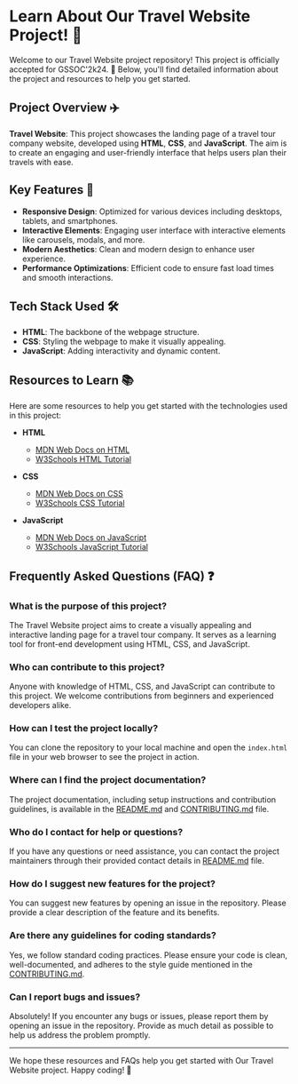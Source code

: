 # Learn About Our Travel Website Project! 🌈

Welcome to our Travel Website project repository! This project is officially accepted for GSSOC'2k24. 🌟 Below, you'll find detailed information about the project and resources to help you get started.

## Project Overview ✈️

**Travel Website**: This project showcases the landing page of a travel tour company website, developed using **HTML**, **CSS**, and **JavaScript**. The aim is to create an engaging and user-friendly interface that helps users plan their travels with ease.

## Key Features 🌟

- **Responsive Design**: Optimized for various devices including desktops, tablets, and smartphones.
- **Interactive Elements**: Engaging user interface with interactive elements like carousels, modals, and more.
- **Modern Aesthetics**: Clean and modern design to enhance user experience.
- **Performance Optimizations**: Efficient code to ensure fast load times and smooth interactions.

## Tech Stack Used 🛠️

- **HTML**: The backbone of the webpage structure.
- **CSS**: Styling the webpage to make it visually appealing.
- **JavaScript**: Adding interactivity and dynamic content.

## Resources to Learn 📚

Here are some resources to help you get started with the technologies used in this project:

- **HTML**
  - [MDN Web Docs on HTML](https://developer.mozilla.org/en-US/docs/Web/HTML)
  - [W3Schools HTML Tutorial](https://www.w3schools.com/html/)

- **CSS**
  - [MDN Web Docs on CSS](https://developer.mozilla.org/en-US/docs/Web/CSS)
  - [W3Schools CSS Tutorial](https://www.w3schools.com/css/)

- **JavaScript**
  - [MDN Web Docs on JavaScript](https://developer.mozilla.org/en-US/docs/Web/JavaScript)
  - [W3Schools JavaScript Tutorial](https://www.w3schools.com/js/)

## Frequently Asked Questions (FAQ) ❓

### What is the purpose of this project?
The Travel Website project aims to create a visually appealing and interactive landing page for a travel tour company. It serves as a learning tool for front-end development using HTML, CSS, and JavaScript.

### Who can contribute to this project?
Anyone with knowledge of HTML, CSS, and JavaScript can contribute to this project. We welcome contributions from beginners and experienced developers alike.

### How can I test the project locally?
You can clone the repository to your local machine and open the `index.html` file in your web browser to see the project in action.

### Where can I find the project documentation?
The project documentation, including setup instructions and contribution guidelines, is available in the [README.md](./README.md) and [CONTRIBUTING.md](./CONTRIBUTING.md) file.

### Who do I contact for help or questions?
If you have any questions or need assistance, you can contact the project maintainers through their provided contact details in [README.md](./README.md) file.

### How do I suggest new features for the project?
You can suggest new features by opening an issue in the repository. Please provide a clear description of the feature and its benefits.

### Are there any guidelines for coding standards?
Yes, we follow standard coding practices. Please ensure your code is clean, well-documented, and adheres to the style guide mentioned in the [CONTRIBUTING.md](./CONTRIBUTING.md).

### Can I report bugs and issues?
Absolutely! If you encounter any bugs or issues, please report them by opening an issue in the repository. Provide as much detail as possible to help us address the problem promptly.

---

We hope these resources and FAQs help you get started with Our Travel Website project. Happy coding! 🌟
